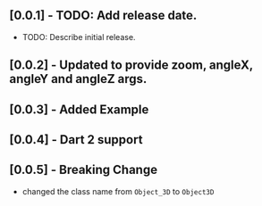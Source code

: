 ## [0.0.1] - TODO: Add release date.

* TODO: Describe initial release.

## [0.0.2] - Updated to provide zoom, angleX, angleY and angleZ args.

## [0.0.3] - Added Example

## [0.0.4] - Dart 2 support

## [0.0.5] - Breaking Change

* changed the class name from `Object_3D` to `Object3D`

